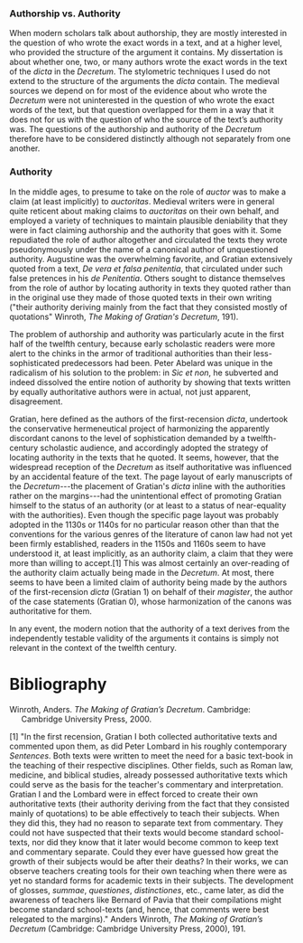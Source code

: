 ### Authorship vs. Authority

When modern scholars talk about authorship, they are mostly interested
in the question of who wrote the exact words in a text, and at a higher
level, who provided the structure of the argument it contains. My
dissertation is about whether one, two, or many authors wrote the exact
words in the text of the *dicta* in the *Decretum*. The stylometric
techniques I used do not extend to the structure of the arguments the
*dicta* contain. The medieval sources we depend on for most of the
evidence about who wrote the *Decretum* were not uninterested in the
question of who wrote the exact words of the text, but that question
overlapped for them in a way that it does not for us with the question
of who the source of the text’s authority was. The questions of the
authorship and authority of the *Decretum* therefore have to be
considered distinctly although not separately from one another.

### Authority

In the middle ages, to presume to take on the role of *auctor* was to
make a claim (at least implicitly) to *auctoritas*. Medieval writers
were in general quite reticent about making claims to *auctoritas* on
their own behalf, and employed a variety of techniques to maintain
plausible deniability that they were in fact claiming authorship and the
authority that goes with it. Some repudiated the role of author
altogether and circulated the texts they wrote pseudonymously under the
name of a canonical author of unquestioned authority. Augustine was the
overwhelming favorite, and Gratian extensively quoted from a text, *De
vera et falsa penitentia*, that circulated under such false pretences in
his *de Penitentia*. Others sought to distance themselves from the role
of author by locating authority in texts they quoted rather than in the
original use they made of those quoted texts in their own writing
("their authority deriving mainly from the fact that they consisted
mostly of quotations" Winroth, *The Making of Gratian's Decretum*, 191).

The problem of authorship and authority was particularly acute in the
first half of the twelfth century, because early scholastic readers were
more alert to the chinks in the armor of traditional authorities than
their less-sophisticated predecessors had been. Peter Abelard was unique
in the radicalism of his solution to the problem: in *Sic et non*, he
subverted and indeed dissolved the entire notion of authority by showing
that texts written by equally authoritative authors were in actual, not
just apparent, disagreement.

Gratian, here defined as the authors of the first-recension *dicta*,
undertook the conservative hermeneutical project of harmonizing the
apparently discordant canons to the level of sophistication demanded by
a twelfth-century scholastic audience, and accordingly adopted the
strategy of locating authority in the texts that he quoted. It seems,
however, that the widespread reception of the *Decretum* as itself
authoritative was influenced by an accidental feature of the text. The
page layout of early manuscripts of the *Decretum*---the placement of
Gratian's *dicta* inline with the authorities rather on the
margins---had the unintentional effect of promoting Gratian himself to
the status of an authority (or at least to a status of near-equality
with the authorities). Even though the specific page layout was probably
adopted in the 1130s or 1140s for no particular reason other than that
the conventions for the various genres of the literature of canon law
had not yet been firmly established, readers in the 1150s and 1160s seem
to have understood it, at least implicitly, as an authority claim, a
claim that they were more than willing to accept.[1] This was almost
certainly an over-reading of the authority claim actually being made in
the *Decretum*. At most, there seems to have been a limited claim of
authority being made by the authors of the first-recension *dicta*
(Gratian 1) on behalf of their *magister*, the author of the case
statements (Gratian 0), whose harmonization of the canons was
authoritative for them.

In any event, the modern notion that the authority of a text derives
from the independently testable validity of the arguments it contains is
simply not relevant in the context of the twelfth century.

# Bibliography

<div id="refs" class="references csl-bib-body hanging-indent">

<div id="ref-winroth_making_2000" class="csl-entry">

Winroth, Anders. *The Making of Gratian’s Decretum*. Cambridge:
Cambridge University Press, 2000.

</div>

</div>

[1] "In the first recension, Gratian I both collected authoritative
texts and commented upon them, as did Peter Lombard in his roughly
contemporary *Sentences*. Both texts were written to meet the need for a
basic text-book in the teaching of their respective disciplines. Other
fields, such as Roman law, medicine, and biblical studies, already
possessed authoritative texts which could serve as the basis for the
teacher's commentary and interpretation. Gratian I and the Lombard were
in effect forced to create their own authoritative texts (their
authority deriving from the fact that they consisted mainly of
quotations) to be able effectively to teach their subjects. When they
did this, they had no reason to separate text from commentary. They
could not have suspected that their texts would become standard
school-texts, nor did they know that it later would become common to
keep text and commentary separate. Could they ever have guessed how
great the growth of their subjects would be after their deaths? In their
works, we can observe teachers creating tools for their own teaching
when there were as yet no standard forms for academic texts in their
subjects. The development of glosses, *summae*, *questiones*,
*distinctiones*, etc., came later, as did the awareness of teachers like
Bernard of Pavia that their compilations might become standard
school-texts (and, hence, that comments were best relegated to the
margins)." Anders Winroth, *The Making of Gratian’s Decretum*
(Cambridge: Cambridge University Press, 2000), 191.
